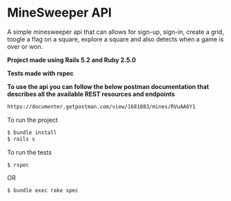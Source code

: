 # MineSweeper API

A simple minesweeper api that can allows for sign-up, sign-in, create a grid, toogle a flag on a square, explore a square and also detects when a game is over or won.

**Project made using Rails 5.2 and Ruby 2.5.0**

**Tests made with rspec**

**To use the api you can follow the below postman documentation that describes all the available REST resources and endpoints**

```sh
https://documenter.getpostman.com/view/1681883/mines/RVuAA6Y1
```

To run the project

```sh
$ bundle install
$ rails s
```

To run the tests

```sh
$ rspec
```

OR

```sh
$ bundle exec rake spec
```
